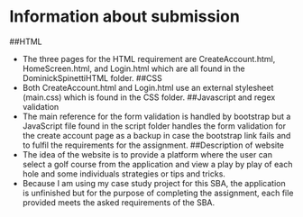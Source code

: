 # Information about submission

##HTML
* The three pages for the HTML requirement are CreateAccount.html, HomeScreen.html, and Login.html which are all found in the DominickSpinettiHTML folder.
##CSS 
* Both CreateAccount.html and Login.html use an external stylesheet (main.css) which is found in the CSS folder.
##Javascript and regex validation
* The main reference for the form validation is handled by bootstrap but a JavaScript file found in the script folder handles the form validation for the create account page as a backup in case the bootstrap link fails and to fulfil the requirements for the assignment.
##Description of website
* The idea of the website is to provide a platform where the user can select a golf course from the application and view a play by play of each hole and some individuals strategies or tips and tricks. 
* Because I am using my case study project for this SBA, the application is unfinished but for the  purpose of completing the assignment, each file provided meets the asked requirements of the SBA.